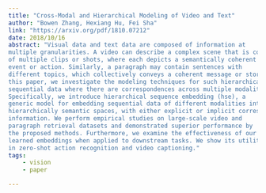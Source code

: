 ```yaml
---
title: "Cross-Modal and Hierarchical Modeling of Video and Text"
author: "Bowen Zhang, Hexiang Hu, Fei Sha"
link: "https://arxiv.org/pdf/1810.07212"
date: 2018/10/16
abstract: "Visual data and text data are composed of information at
multiple granularities. A video can describe a complex scene that is composed
of multiple clips or shots, where each depicts a semantically coherent
event or action. Similarly, a paragraph may contain sentences with
different topics, which collectively conveys a coherent message or story. In
this paper, we investigate the modeling techniques for such hierarchical
sequential data where there are correspondences across multiple modalities.
Specifically, we introduce hierarchical sequence embedding (hse), a
generic model for embedding sequential data of different modalities into
hierarchically semantic spaces, with either explicit or implicit correspondence
information. We perform empirical studies on large-scale video and
paragraph retrieval datasets and demonstrated superior performance by
the proposed methods. Furthermore, we examine the effectiveness of our
learned embeddings when applied to downstream tasks. We show its utility
in zero-shot action recognition and video captioning."
tags:
    - vision
    - paper

---
```

